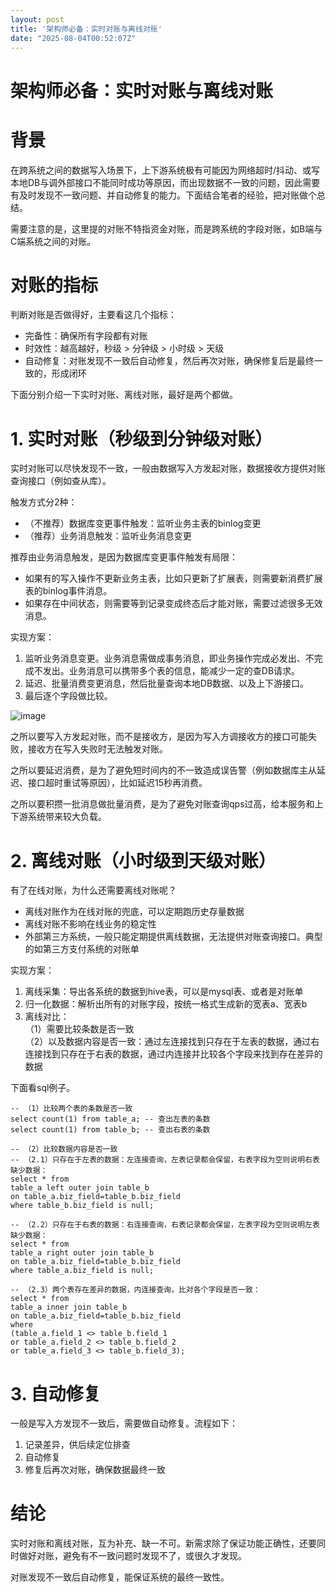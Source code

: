 ```yaml
---
layout: post
title: '架构师必备：实时对账与离线对账'
date: "2025-08-04T00:52:07Z"
---
```

架构师必备：实时对账与离线对账
===============

背景
==

在跨系统之间的数据写入场景下，上下游系统极有可能因为网络超时/抖动、或写本地DB与调外部接口不能同时成功等原因，而出现数据不一致的问题，因此需要有及时发现不一致问题、并自动修复的能力。下面结合笔者的经验，把对账做个总结。

需要注意的是，这里提的对账不特指资金对账，而是跨系统的字段对账，如B端与C端系统之间的对账。

对账的指标
=====

判断对账是否做得好，主要看这几个指标：

*   完备性：确保所有字段都有对账
*   时效性：越高越好，秒级 > 分钟级 > 小时级 > 天级
*   自动修复：对账发现不一致后自动修复，然后再次对账，确保修复后是最终一致的，形成闭环

下面分别介绍一下实时对账、离线对账，最好是两个都做。

1\. 实时对账（秒级到分钟级对账）
==================

实时对账可以尽快发现不一致，一般由数据写入方发起对账，数据接收方提供对账查询接口（例如查从库）。

触发方式分2种：

*   （不推荐）数据库变更事件触发：监听业务主表的binlog变更
*   （推荐）业务消息触发：监听业务消息变更

推荐由业务消息触发，是因为数据库变更事件触发有局限：

*   如果有的写入操作不更新业务主表，比如只更新了扩展表，则需要新消费扩展表的binlog事件消息。
*   如果存在中间状态，则需要等到记录变成终态后才能对账，需要过滤很多无效消息。

实现方案：

1.  监听业务消息变更。业务消息需做成事务消息，即业务操作完成必发出、不完成不发出。业务消息可以携带多个表的信息，能减少一定的查DB请求。
2.  延迟、批量消费变更消息，然后批量查询本地DB数据、以及上下游接口。
3.  最后逐个字段做比较。

![image](https://img2024.cnblogs.com/blog/1247698/202508/1247698-20250802222224191-1831015487.png)

之所以要写入方发起对账，而不是接收方，是因为写入方调接收方的接口可能失败，接收方在写入失败时无法触发对账。

之所以要延迟消费，是为了避免短时间内的不一致造成误告警（例如数据库主从延迟、接口超时重试等原因），比如延迟15秒再消费。

之所以要积攒一批消息做批量消费，是为了避免对账查询qps过高，给本服务和上下游系统带来较大负载。

2\. 离线对账（小时级到天级对账）
==================

有了在线对账，为什么还需要离线对账呢？

*   离线对账作为在线对账的兜底，可以定期跑历史存量数据
*   离线对账不影响在线业务的稳定性
*   外部第三方系统，一般只能定期提供离线数据，无法提供对账查询接口。典型的如第三方支付系统的对账单

实现方案：

1.  离线采集：导出各系统的数据到hive表，可以是mysql表、或者是对账单
2.  归一化数据：解析出所有的对账字段，按统一格式生成新的宽表a、宽表b
3.  离线对比：  
    （1）需要比较条数是否一致  
    （2）以及数据内容是否一致：通过左连接找到只存在于左表的数据，通过右连接找到只存在于右表的数据，通过内连接并比较各个字段来找到存在差异的数据

下面看sql例子。

    -- （1）比较两个表的条数是否一致
    select count(1) from table_a; -- 查出左表的条数
    select count(1) from table_b; -- 查出右表的条数
    
    -- （2）比较数据内容是否一致
    -- （2.1）只存在于左表的数据：左连接查询，左表记录都会保留，右表字段为空则说明右表缺少数据：
    select * from
    table_a left outer join table_b
    on table_a.biz_field=table_b.biz_field
    where table_b.biz_field is null;
    
    -- （2.2）只存在于右表的数据：右连接查询，右表记录都会保留，左表字段为空则说明左表缺少数据：
    select * from
    table_a right outer join table_b
    on table_a.biz_field=table_b.biz_field
    where table_a.biz_field is null;
    
    -- （2.3）两个表存在差异的数据，内连接查询，比对各个字段是否一致：
    select * from
    table_a inner join table_b
    on table_a.biz_field=table_b.biz_field
    where
    (table_a.field_1 <> table_b.field_1
    or table_a.field_2 <> table_b.field_2
    or table_a.field_3 <> table_b.field_3);
    

3\. 自动修复
========

一般是写入方发现不一致后，需要做自动修复。流程如下：

1.  记录差异，供后续定位排查
2.  自动修复
3.  修复后再次对账，确保数据最终一致

结论
==

实时对账和离线对账，互为补充、缺一不可。新需求除了保证功能正确性，还要同时做好对账，避免有不一致问题时发现不了，或很久才发现。

对账发现不一致后自动修复，能保证系统的最终一致性。
